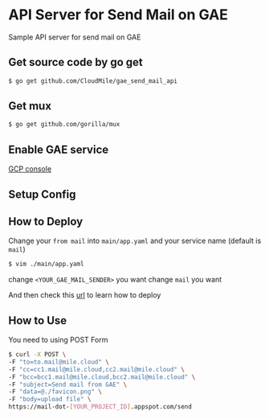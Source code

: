 # API Server for Send Mail on GAE
Sample API server for send mail on GAE

## Get source code by go get
```sh
$ go get github.com/CloudMile/gae_send_mail_api
```

## Get mux
```sh
$ go get github.com/gorilla/mux
```

## Enable GAE service
[GCP console](https://console.cloud.google.com/)

## Setup Config

## How to Deploy
Change your `from mail` into `main/app.yaml` and your service name (default is `mail`)
```sh
$ vim ./main/app.yaml
```
change `<YOUR_GAE_MAIL_SENDER>` you want
change `mail` you want

And then check this [url](https://cloud.google.com/appengine/docs/standard/python/getting-started/deploying-the-application) to learn how to deploy

## How to Use
You need to using POST Form
```sh
$ curl -X POST \
-F "to=to.mail@mile.cloud" \
-F "cc=cc1.mail@mile.cloud,cc2.mail@mile.cloud" \
-F "bcc=bcc1.mail@mile.cloud,bcc2.mail@mile.cloud" \
-F "subject=Send mail from GAE" \
-F "data=@./favicon.png" \
-F "body=upload file" \
https://mail-dot-[YOUR_PROJECT_ID].appspot.com/send
```
